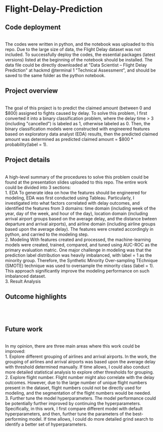 # Flight-Delay-Prediction

## Code deployment
<br/>
The codes were written in python, and the notebook was uploaded to this repo. Due to the large size of data, the Flight Delay dataset was not included. To successfully deploy the codes, the essential packages (latest versions) listed at the beginning of the notebook should be installed. The data file could be directly downloaded at "Data Scientist – Flight Delay Prediction" at hackmd @terminal 1 "Technical Assessment", and should be saved to the same folder as the python notebook.
<br/>

## Project overview
<br/>
The goal of this project is to predict the claimed amount (between 0 and $800) assigned to fights caused by delay. To solve this problem, I first converted it into a binary classification problem, where the delay time > 3 (including "cancelled") is labeled as 1, otherwise labeled as 0. Then, the binary classification models were constructed with engineered features based on exploratory data analyst (EDA) results, then the predicted claimed amount was determined as predicted claimed amount = $800 * probability(label = 1). 
<br/>

## Project details
<br/>
A high-level summary of the procedures to solve this problem could be found at the presentation slides uploaded to this repo. The entire work could be divided into 3 sections:
<br/>
1. EDA
To generate idea on how the features should be engineered for modeling, EDA was first conducted using Tableau. Particularly, I investigated into what factors correlated with delay outcomes, and identified the features from 3 domains: time domain (including week of the year, day of the week, and hour of the day), location domain (including arrival airport groups based on the average delay, and the distance bwteen departure and arrival airports), and airline domain (including airline groups based upon the average delay). The features were created accordingly in python, and carried to the modeling step.
<br/>
2. Modeling
With features created and processed, the machine-learning models were created, trained, compared, and tuned using AUC-ROC as the primary evaluation matric. One major challenge  in modeling was that the prediction label distribution was heavily imbalanced, with label = 1 as the minority group. Therefore, the Synthetic Minority Over-sampling TEchnique (SMOTE) technique was used to oversample the minority class (label = 1). This approach significantly improve the modeling performance on such imbalanced dataset.
<br/>
3. Result Analysis
<br/>

## Outcome highlights
<br/>

<br/>

## Future work
<br/>
In my opinion, there are three main areas where this work could be improved:
<br/>
1. Explore different grouping of airlines and arrival airports. In the work, the grouping of airlines and arrival airports was based upon the average delay with threshold determined manually. If time allows, I could also conduct more detailed statistical analysis to explore other thresholds for grouping.
<br/>
2. Explore flight number. Flight number might also correlate with the delay outcomes. However, due to the large number of unique flight numbers present in the dataset, flight numbers could not be directly used for modeling, and the segmentation of the flight numbers would be needed.
<br/>
3. Further tune the model hyperparameters. The model performance could be potentially further improved by continuing the hyperparameters. Specifically, in this work, I first compare different model with default hyperparameters, and then, further tune the parameters of the best-performing model. If time allows, I could do more detailed grind search to identify a better set of hyperparameters.
<br/>
